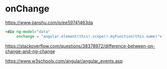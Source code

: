 # onChange

https://www.jianshu.com/p/ee59741463da

```html
<div ng-model="data" 
     onchange = "angular.element(this).scope().myFunction(this.name)">
```

https://stackoverflow.com/questions/38378972/difference-between-on-change-and-ng-change

https://www.w3schools.com/angular/angular_events.asp
